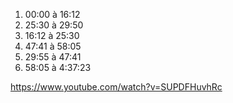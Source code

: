 1. 00:00 à 16:12
2. 25:30 à 29:50
3. 16:12 à 25:30
4. 47:41 à 58:05
5. 29:55 à  47:41
6. 58:05 à 4:37:23

https://www.youtube.com/watch?v=SUPDFHuvhRc
